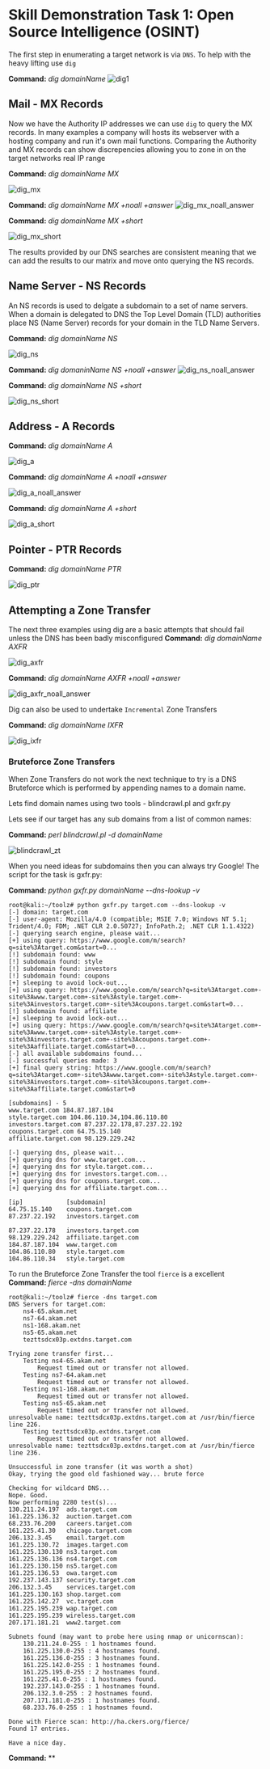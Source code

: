# Skill Demonstration Task 1: Open Source Intelligence (OSINT)

The first step in enumerating a target network is via `DNS`.  To help with the heavy lifting use `dig`

**Command:** *dig domainName*
![dig1](https://user-images.githubusercontent.com/8903296/31865016-9be7af68-b75f-11e7-82c0-c4be41d3ca77.PNG)

## Mail - MX Records
Now we have the Authority IP addresses we can use `dig` to query the MX records.  In many examples a company will hosts its webserver with a hosting company and run it's own mail functions.  Comparing the Authority and MX records can show discrepencies allowing you to zone in on the target networks real IP range

**Command:** *dig domainName MX*

![dig_mx](https://user-images.githubusercontent.com/8903296/31865599-32a2d35c-b769-11e7-8ace-88c62a3fe5a8.PNG)

**Command:** *dig domainName MX +noall +answer*
![dig_mx_noall_answer](https://user-images.githubusercontent.com/8903296/31865641-f6a79f58-b769-11e7-8cc5-5daa3da3ccc3.PNG)

**Command:** *dig domainName MX +short*

![dig_mx_short](https://user-images.githubusercontent.com/8903296/31865683-8b021d36-b76a-11e7-8eb2-c118c8aa18ac.PNG)


The results provided by our DNS searches are consistent meaning that we can add the results to our matrix and move onto querying the NS records. 

## Name Server - NS Records
An NS records is used to delgate a subdomain to a set of name servers.  When a domain is delegated to DNS the Top Level Domain (TLD) authorities place NS (Name Server) records for your domain in the TLD Name Servers.

**Command:** *dig domainName NS*

![dig_ns](https://user-images.githubusercontent.com/8903296/31865812-b5979272-b76c-11e7-8522-cc9caccd6478.PNG)

**Command:** *dig domaninName NS +noall +answer*
![dig_ns_noall_answer](https://user-images.githubusercontent.com/8903296/31866049-ef2f0fd4-b770-11e7-9461-e5dd6f09023c.PNG)

**Command:** *dig domainName NS +short*

![dig_ns_short](https://user-images.githubusercontent.com/8903296/31866063-124292ca-b771-11e7-8b73-24cff98a5960.PNG)

## Address - A Records

**Command:** *dig domainName A*

![dig_a](https://user-images.githubusercontent.com/8903296/31866067-2b60a6a2-b771-11e7-9e12-7aba5be4008f.PNG)

**Command:** *dig domainName A +noall +answer*

![dig_a_noall_answer](https://user-images.githubusercontent.com/8903296/31866071-44c3a05e-b771-11e7-8b14-6f4685ca9625.PNG)

**Command:** *dig domainName A +short*

![dig_a_short](https://user-images.githubusercontent.com/8903296/31866073-55c291b2-b771-11e7-8817-dafcf487b4f9.PNG)

## Pointer - PTR Records
**Command:** *dig domainName PTR*

![dig_ptr](https://user-images.githubusercontent.com/8903296/31866078-744ca230-b771-11e7-8d3d-b9fafc290251.PNG)

## Attempting a Zone Transfer
The next three examples using dig are a basic attempts that should fail unless the DNS has been badly misconfigured
**Command:** *dig domainName AXFR*

![dig_axfr](https://user-images.githubusercontent.com/8903296/31866083-8a3a0f74-b771-11e7-9b47-5ba6a68d281b.PNG)

**Command:** *dig domainName AXFR +noall +answer*

![dig_axfr_noall_answer](https://user-images.githubusercontent.com/8903296/31866091-a8cb7752-b771-11e7-8c54-b7fc94b665eb.PNG)

Dig can also be used to undertake `Incremental` Zone Transfers

**Command:** *dig domainName IXFR*

![dig_ixfr](https://user-images.githubusercontent.com/8903296/31866095-bc577faa-b771-11e7-8417-d0aab25150e8.PNG)

### Bruteforce Zone Transfers
When Zone Transfers do not work the next technique to try is a DNS Bruteforce which is performed by appending names to a domain name. 

Lets find domain names using two tools - blindcrawl.pl and gxfr.py

Lets see if our target has any sub domains from a list of common names:

**Command:** *perl blindcrawl.pl -d domainName*

![blindcrawl_zt](https://user-images.githubusercontent.com/8903296/31866181-9e3e853e-b773-11e7-9972-61b9a5a2f35a.PNG)

When you need ideas for subdomains then you can always try Google!  The script for the task is gxfr.py:

**Command:** *python gxfr.py domainName --dns-lookup -v*

```
root@kali:~/toolz# python gxfr.py target.com --dns-lookup -v
[-] domain: target.com
[-] user-agent: Mozilla/4.0 (compatible; MSIE 7.0; Windows NT 5.1; Trident/4.0; FDM; .NET CLR 2.0.50727; InfoPath.2; .NET CLR 1.1.4322)
[-] querying search engine, please wait...
[+] using query: https://www.google.com/m/search?q=site%3Atarget.com&start=0...
[!] subdomain found: www
[!] subdomain found: style
[!] subdomain found: investors
[!] subdomain found: coupons
[+] sleeping to avoid lock-out...
[+] using query: https://www.google.com/m/search?q=site%3Atarget.com+-site%3Awww.target.com+-site%3Astyle.target.com+-site%3Ainvestors.target.com+-site%3Acoupons.target.com&start=0...
[!] subdomain found: affiliate
[+] sleeping to avoid lock-out...
[+] using query: https://www.google.com/m/search?q=site%3Atarget.com+-site%3Awww.target.com+-site%3Astyle.target.com+-site%3Ainvestors.target.com+-site%3Acoupons.target.com+-site%3Aaffiliate.target.com&start=0...
[-] all available subdomains found...
[-] successful queries made: 3
[+] final query string: https://www.google.com/m/search?q=site%3Atarget.com+-site%3Awww.target.com+-site%3Astyle.target.com+-site%3Ainvestors.target.com+-site%3Acoupons.target.com+-site%3Aaffiliate.target.com&start=0
 
[subdomains] - 5
www.target.com 184.87.187.104
style.target.com 104.86.110.34,104.86.110.80
investors.target.com 87.237.22.178,87.237.22.192
coupons.target.com 64.75.15.140
affiliate.target.com 98.129.229.242
 
[-] querying dns, please wait...
[+] querying dns for www.target.com...
[+] querying dns for style.target.com...
[+] querying dns for investors.target.com...
[+] querying dns for coupons.target.com...
[+] querying dns for affiliate.target.com...
 
[ip]            [subdomain]
64.75.15.140    coupons.target.com
87.237.22.192   investors.target.com

87.237.22.178   investors.target.com
98.129.229.242  affiliate.target.com
184.87.187.104  www.target.com
104.86.110.80   style.target.com
104.86.110.34   style.target.com
```

To run the Bruteforce Zone Transfer the tool `fierce` is a excellent
**Command:** *fierce -dns domainName*
```
root@kali:~/toolz# fierce -dns target.com
DNS Servers for target.com:
	ns4-65.akam.net
	ns7-64.akam.net
	ns1-168.akam.net
	ns5-65.akam.net
	tezttsdcx03p.extdns.target.com

Trying zone transfer first...
	Testing ns4-65.akam.net
		Request timed out or transfer not allowed.
	Testing ns7-64.akam.net
		Request timed out or transfer not allowed.
	Testing ns1-168.akam.net
		Request timed out or transfer not allowed.
	Testing ns5-65.akam.net
		Request timed out or transfer not allowed.
unresolvable name: tezttsdcx03p.extdns.target.com at /usr/bin/fierce line 226.
	Testing tezttsdcx03p.extdns.target.com
		Request timed out or transfer not allowed.
unresolvable name: tezttsdcx03p.extdns.target.com at /usr/bin/fierce line 236.

Unsuccessful in zone transfer (it was worth a shot)
Okay, trying the good old fashioned way... brute force

Checking for wildcard DNS...
Nope. Good.
Now performing 2280 test(s)...
130.211.24.197	ads.target.com
161.225.136.32	auction.target.com
68.233.76.200	careers.target.com
161.225.41.30	chicago.target.com
206.132.3.45	email.target.com
161.225.130.72	images.target.com
161.225.130.130	ns3.target.com
161.225.136.136	ns4.target.com
161.225.130.150	ns5.target.com
161.225.136.53	owa.target.com
192.237.143.137	security.target.com
206.132.3.45	services.target.com
161.225.130.163	shop.target.com
161.225.142.27	vc.target.com
161.225.195.239	wap.target.com
161.225.195.239	wireless.target.com
207.171.181.21	www2.target.com

Subnets found (may want to probe here using nmap or unicornscan):
	130.211.24.0-255 : 1 hostnames found.
	161.225.130.0-255 : 4 hostnames found.
	161.225.136.0-255 : 3 hostnames found.
	161.225.142.0-255 : 1 hostnames found.
	161.225.195.0-255 : 2 hostnames found.
	161.225.41.0-255 : 1 hostnames found.
	192.237.143.0-255 : 1 hostnames found.
	206.132.3.0-255 : 2 hostnames found.
	207.171.181.0-255 : 1 hostnames found.
	68.233.76.0-255 : 1 hostnames found.

Done with Fierce scan: http://ha.ckers.org/fierce/
Found 17 entries.

Have a nice day.

```

**Command:** **
